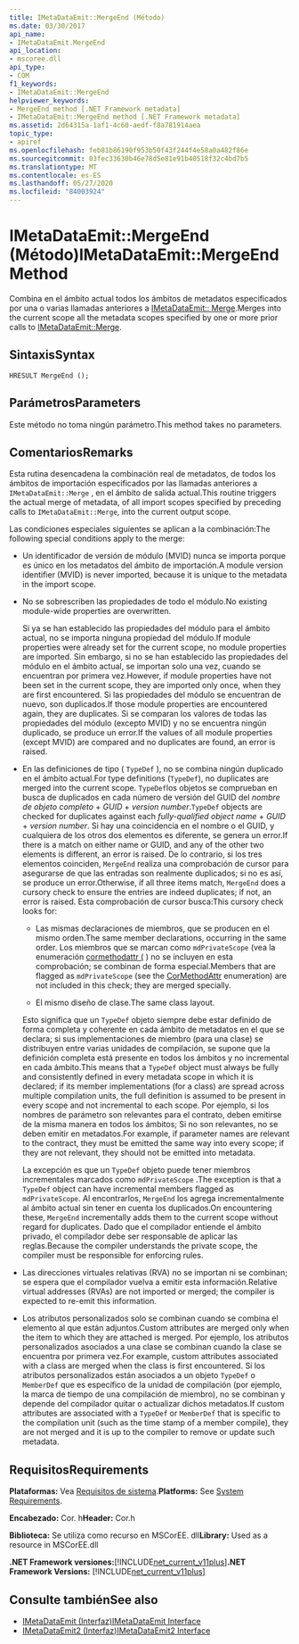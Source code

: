 ```yaml
---
title: IMetaDataEmit::MergeEnd (Método)
ms.date: 03/30/2017
api_name:
- IMetaDataEmit.MergeEnd
api_location:
- mscoree.dll
api_type:
- COM
f1_keywords:
- IMetaDataEmit::MergeEnd
helpviewer_keywords:
- MergeEnd method [.NET Framework metadata]
- IMetaDataEmit::MergeEnd method [.NET Framework metadata]
ms.assetid: 2d64315a-1af1-4c60-aedf-f8a781914aea
topic_type:
- apiref
ms.openlocfilehash: feb81b86190f953b50f43f244f4e58a0a482f86e
ms.sourcegitcommit: 03fec33630b46e78d5e81e91b40518f32c4bd7b5
ms.translationtype: MT
ms.contentlocale: es-ES
ms.lasthandoff: 05/27/2020
ms.locfileid: "84003924"
---
```

# <a name="imetadataemitmergeend-method"></a><span data-ttu-id="e0148-102">IMetaDataEmit::MergeEnd (Método)</span><span class="sxs-lookup"><span data-stu-id="e0148-102">IMetaDataEmit::MergeEnd Method</span></span>

<span data-ttu-id="e0148-103">Combina en el ámbito actual todos los ámbitos de metadatos especificados por una o varias llamadas anteriores a [IMetaDataEmit:: Merge](imetadataemit-merge-method.md).</span><span class="sxs-lookup"><span data-stu-id="e0148-103">Merges into the current scope all the metadata scopes specified by one or more prior calls to [IMetaDataEmit::Merge](imetadataemit-merge-method.md).</span></span>

## <a name="syntax"></a><span data-ttu-id="e0148-104">Sintaxis</span><span class="sxs-lookup"><span data-stu-id="e0148-104">Syntax</span></span>

```cppcpp
HRESULT MergeEnd ();
```

## <a name="parameters"></a><span data-ttu-id="e0148-105">Parámetros</span><span class="sxs-lookup"><span data-stu-id="e0148-105">Parameters</span></span>

<span data-ttu-id="e0148-106">Este método no toma ningún parámetro.</span><span class="sxs-lookup"><span data-stu-id="e0148-106">This method takes no parameters.</span></span>

## <a name="remarks"></a><span data-ttu-id="e0148-107">Comentarios</span><span class="sxs-lookup"><span data-stu-id="e0148-107">Remarks</span></span>

<span data-ttu-id="e0148-108">Esta rutina desencadena la combinación real de metadatos, de todos los ámbitos de importación especificados por las llamadas anteriores a `IMetaDataEmit::Merge` , en el ámbito de salida actual.</span><span class="sxs-lookup"><span data-stu-id="e0148-108">This routine triggers the actual merge of metadata, of all import scopes specified by preceding calls to `IMetaDataEmit::Merge`, into the current output scope.</span></span>

<span data-ttu-id="e0148-109">Las condiciones especiales siguientes se aplican a la combinación:</span><span class="sxs-lookup"><span data-stu-id="e0148-109">The following special conditions apply to the merge:</span></span>

- <span data-ttu-id="e0148-110">Un identificador de versión de módulo (MVID) nunca se importa porque es único en los metadatos del ámbito de importación.</span><span class="sxs-lookup"><span data-stu-id="e0148-110">A module version identifier (MVID) is never imported, because it is unique to the metadata in the import scope.</span></span>

- <span data-ttu-id="e0148-111">No se sobrescriben las propiedades de todo el módulo.</span><span class="sxs-lookup"><span data-stu-id="e0148-111">No existing module-wide properties are overwritten.</span></span>

  <span data-ttu-id="e0148-112">Si ya se han establecido las propiedades del módulo para el ámbito actual, no se importa ninguna propiedad del módulo.</span><span class="sxs-lookup"><span data-stu-id="e0148-112">If module properties were already set for the current scope, no module properties are imported.</span></span> <span data-ttu-id="e0148-113">Sin embargo, si no se han establecido las propiedades del módulo en el ámbito actual, se importan solo una vez, cuando se encuentran por primera vez.</span><span class="sxs-lookup"><span data-stu-id="e0148-113">However, if module properties have not been set in the current scope, they are imported only once, when they are first encountered.</span></span> <span data-ttu-id="e0148-114">Si las propiedades del módulo se encuentran de nuevo, son duplicados.</span><span class="sxs-lookup"><span data-stu-id="e0148-114">If those module properties are encountered again, they are duplicates.</span></span> <span data-ttu-id="e0148-115">Si se comparan los valores de todas las propiedades del módulo (excepto MVID) y no se encuentra ningún duplicado, se produce un error.</span><span class="sxs-lookup"><span data-stu-id="e0148-115">If the values of all module properties (except MVID) are compared and no duplicates are found, an error is raised.</span></span>

- <span data-ttu-id="e0148-116">En las definiciones de tipo ( `TypeDef` ), no se combina ningún duplicado en el ámbito actual.</span><span class="sxs-lookup"><span data-stu-id="e0148-116">For type definitions (`TypeDef`), no duplicates are merged into the current scope.</span></span> <span data-ttu-id="e0148-117">`TypeDef`los objetos se comprueban en busca de duplicados en cada número de versión del GUID del *nombre de objeto completo*  +  *GUID*  +  *version number*.</span><span class="sxs-lookup"><span data-stu-id="e0148-117">`TypeDef` objects are checked for duplicates against each *fully-qualified object name* + *GUID* + *version number*.</span></span> <span data-ttu-id="e0148-118">Si hay una coincidencia en el nombre o el GUID, y cualquiera de los otros dos elementos es diferente, se genera un error.</span><span class="sxs-lookup"><span data-stu-id="e0148-118">If there is a match on either name or GUID, and any of the other two elements is different, an error is raised.</span></span> <span data-ttu-id="e0148-119">De lo contrario, si los tres elementos coinciden, `MergeEnd` realiza una comprobación de cursor para asegurarse de que las entradas son realmente duplicados; si no es así, se produce un error.</span><span class="sxs-lookup"><span data-stu-id="e0148-119">Otherwise, if all three items match, `MergeEnd` does a cursory check to ensure the entries are indeed duplicates; if not, an error is raised.</span></span> <span data-ttu-id="e0148-120">Esta comprobación de cursor busca:</span><span class="sxs-lookup"><span data-stu-id="e0148-120">This cursory check looks for:</span></span>

  - <span data-ttu-id="e0148-121">Las mismas declaraciones de miembros, que se producen en el mismo orden.</span><span class="sxs-lookup"><span data-stu-id="e0148-121">The same member declarations, occurring in the same order.</span></span> <span data-ttu-id="e0148-122">Los miembros que se marcan como `mdPrivateScope` (vea la enumeración [cormethodattr (](cormethodattr-enumeration.md) ) no se incluyen en esta comprobación; se combinan de forma especial.</span><span class="sxs-lookup"><span data-stu-id="e0148-122">Members that are flagged as `mdPrivateScope` (see the [CorMethodAttr](cormethodattr-enumeration.md) enumeration) are not included in this check; they are merged specially.</span></span>

  - <span data-ttu-id="e0148-123">El mismo diseño de clase.</span><span class="sxs-lookup"><span data-stu-id="e0148-123">The same class layout.</span></span>

  <span data-ttu-id="e0148-124">Esto significa que un `TypeDef` objeto siempre debe estar definido de forma completa y coherente en cada ámbito de metadatos en el que se declara; si sus implementaciones de miembro (para una clase) se distribuyen entre varias unidades de compilación, se supone que la definición completa está presente en todos los ámbitos y no incremental en cada ámbito.</span><span class="sxs-lookup"><span data-stu-id="e0148-124">This means that a `TypeDef` object must always be fully and consistently defined in every metadata scope in which it is declared; if its member implementations (for a class) are spread across multiple compilation units, the full definition is assumed to be present in every scope and not incremental to each scope.</span></span> <span data-ttu-id="e0148-125">Por ejemplo, si los nombres de parámetro son relevantes para el contrato, deben emitirse de la misma manera en todos los ámbitos; Si no son relevantes, no se deben emitir en metadatos.</span><span class="sxs-lookup"><span data-stu-id="e0148-125">For example, if parameter names are relevant to the contract, they must be emitted the same way into every scope; if they are not relevant, they should not be emitted into metadata.</span></span>

  <span data-ttu-id="e0148-126">La excepción es que un `TypeDef` objeto puede tener miembros incrementales marcados como `mdPrivateScope` .</span><span class="sxs-lookup"><span data-stu-id="e0148-126">The exception is that a `TypeDef` object can have incremental members flagged as `mdPrivateScope`.</span></span> <span data-ttu-id="e0148-127">Al encontrarlos, `MergeEnd` los agrega incrementalmente al ámbito actual sin tener en cuenta los duplicados.</span><span class="sxs-lookup"><span data-stu-id="e0148-127">On encountering these, `MergeEnd` incrementally adds them to the current scope without regard for duplicates.</span></span> <span data-ttu-id="e0148-128">Dado que el compilador entiende el ámbito privado, el compilador debe ser responsable de aplicar las reglas.</span><span class="sxs-lookup"><span data-stu-id="e0148-128">Because the compiler understands the private scope, the compiler must be responsible for enforcing rules.</span></span>

- <span data-ttu-id="e0148-129">Las direcciones virtuales relativas (RVA) no se importan ni se combinan; se espera que el compilador vuelva a emitir esta información.</span><span class="sxs-lookup"><span data-stu-id="e0148-129">Relative virtual addresses (RVAs) are not imported or merged; the compiler is expected to re-emit this information.</span></span>

- <span data-ttu-id="e0148-130">Los atributos personalizados solo se combinan cuando se combina el elemento al que están adjuntos.</span><span class="sxs-lookup"><span data-stu-id="e0148-130">Custom attributes are merged only when the item to which they are attached is merged.</span></span> <span data-ttu-id="e0148-131">Por ejemplo, los atributos personalizados asociados a una clase se combinan cuando la clase se encuentra por primera vez.</span><span class="sxs-lookup"><span data-stu-id="e0148-131">For example, custom attributes associated with a class are merged when the class is first encountered.</span></span> <span data-ttu-id="e0148-132">Si los atributos personalizados están asociados a un objeto `TypeDef` o `MemberDef` que es específico de la unidad de compilación (por ejemplo, la marca de tiempo de una compilación de miembro), no se combinan y depende del compilador quitar o actualizar dichos metadatos.</span><span class="sxs-lookup"><span data-stu-id="e0148-132">If custom attributes are associated with a `TypeDef` or `MemberDef` that is specific to the compilation unit (such as the time stamp of a member compile), they are not merged and it is up to the compiler to remove or update such metadata.</span></span>

## <a name="requirements"></a><span data-ttu-id="e0148-133">Requisitos</span><span class="sxs-lookup"><span data-stu-id="e0148-133">Requirements</span></span>

<span data-ttu-id="e0148-134">**Plataformas:** Vea [Requisitos de sistema](../../get-started/system-requirements.md).</span><span class="sxs-lookup"><span data-stu-id="e0148-134">**Platforms:** See [System Requirements](../../get-started/system-requirements.md).</span></span>

<span data-ttu-id="e0148-135">**Encabezado:** Cor. h</span><span class="sxs-lookup"><span data-stu-id="e0148-135">**Header:** Cor.h</span></span>

<span data-ttu-id="e0148-136">**Biblioteca:** Se utiliza como recurso en MSCorEE. dll</span><span class="sxs-lookup"><span data-stu-id="e0148-136">**Library:** Used as a resource in MSCorEE.dll</span></span>

<span data-ttu-id="e0148-137">**.NET Framework versiones:**[!INCLUDE[net_current_v11plus](../../../../includes/net-current-v11plus-md.md)]</span><span class="sxs-lookup"><span data-stu-id="e0148-137">**.NET Framework Versions:** [!INCLUDE[net_current_v11plus](../../../../includes/net-current-v11plus-md.md)]</span></span>

## <a name="see-also"></a><span data-ttu-id="e0148-138">Consulte también</span><span class="sxs-lookup"><span data-stu-id="e0148-138">See also</span></span>

- [<span data-ttu-id="e0148-139">IMetaDataEmit (Interfaz)</span><span class="sxs-lookup"><span data-stu-id="e0148-139">IMetaDataEmit Interface</span></span>](imetadataemit-interface.md)
- [<span data-ttu-id="e0148-140">IMetaDataEmit2 (Interfaz)</span><span class="sxs-lookup"><span data-stu-id="e0148-140">IMetaDataEmit2 Interface</span></span>](imetadataemit2-interface.md)
